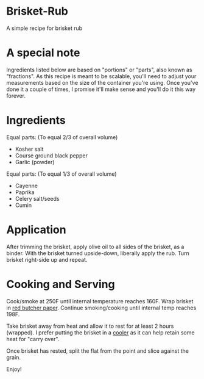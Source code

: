 # Brisket-Rub
A simple recipe for brisket rub

# A special note
Ingredients listed below are based on "portions" or "parts", also known as "fractions". As this recipe is meant to be scalable, you'll need to adjust your measurements based on the size of the container you're using. Once you've done it a couple of times, I promise it'll make sense and you'll do it this way forever. 

# Ingredients

Equal parts:
(To equal 2/3 of overall volume)

- Kosher salt
- Course ground black pepper
- Garlic (powder)

Equal parts:
(To equal 1/3 of overall volume)

- Cayenne
- Paprika
- Celery salt/seeds
- Cumin

# Application
After trimming the brisket, apply olive oil to all sides of the brisket, as a binder. With the brisket turned upside-down, liberally apply the rub. Turn brisket right-side up and repeat. 

# Cooking and Serving

Cook/smoke at 250F until internal temperature reaches 160F. Wrap brisket in [red butcher paper](https://www.amazon.com/Pink-Kraft-Butcher-Paper-Roll/dp/B0776JH663/ref=sr_1_1_sspa?crid=3HKYBMLBLLXK6&keywords=red+butcher+paper&qid=1572289124&sprefix=red+butcher%2Caps%2C166&sr=8-1-spons&psc=1&spLa=ZW5jcnlwdGVkUXVhbGlmaWVyPUExWEhSVVE2WUZEMkNKJmVuY3J5cHRlZElkPUEwODE0MDg2UjlGQkxWR1I1STQ3JmVuY3J5cHRlZEFkSWQ9QTA4Nzc3MzMyRTlTWFA4UjBSNkxFJndpZGdldE5hbWU9c3BfYXRmJmFjdGlvbj1jbGlja1JlZGlyZWN0JmRvTm90TG9nQ2xpY2s9dHJ1ZQ==). Continue smoking/cooking until internal temp reaches 198F. 

Take brisket away from heat and allow it to rest for at least 2 hours (wrapped). I prefer putting the brisket in a [cooler](https://www.amazon.com/Coleman-Performance-Cooler-48-Quart-Blue/dp/B0000DH4LT/ref=sr_1_4?dchild=1&keywords=cooler&qid=1572289366&sr=8-4) as it can help retain some heat for "carry over". 

Once brisket has rested, split the flat from the point and slice against the grain. 

Enjoy!

